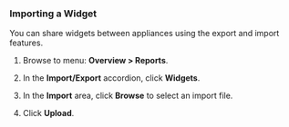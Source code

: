 ### Importing a Widget

You can share widgets between appliances using the export and import
features.

1.  Browse to menu: **Overview > Reports**.

2.  In the **Import/Export** accordion, click **Widgets**.

3.  In the **Import** area, click **Browse** to select an import file.

4.  Click **Upload**.
